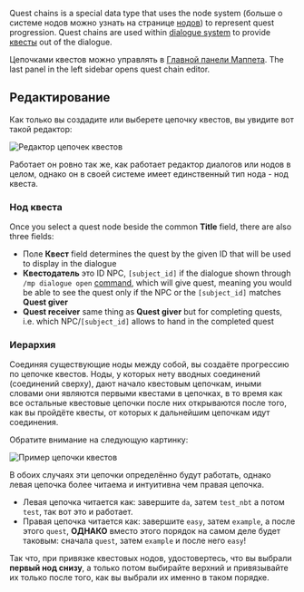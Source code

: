 Quest chains is a special data type that uses the node system (больше о системе нодов можно узнать на странице [нодов](https://github.com/Andruxioid/mappet_ru/blob/main/%D0%9D%D0%BE%D0%B4%D1%8B.md)) to represent quest progression. Quest chains are used within [dialogue system](./Dialogues) to provide [квесты](https://github.com/Andruxioid/mappet_ru/edit/main/%D0%9A%D0%B2%D0%B5%D1%81%D1%82%D1%8B.md) out of the dialogue.

Цепочками квестов можно управлять в [Главной панели Маппета](./Mappet-dashboard). The last panel in the left sidebar opens quest chain editor.

## Редактирование

Как только вы создадите или выберете цепочку квестов, вы увидите вот такой редактор:

![Редактор цепочек квестов](https://i.imgur.com/xaR0gwu.png)

Работает он ровно так же, как работает редактор диалогов или нодов в целом, однако он в своей системе имеет единственный тип нода - нод квеста.

### Нод квеста

Once you select a quest node beside the common **Title** field, there are also three fields:

* Поле **Квест** field determines the quest by the given ID that will be used to display in the dialogue
* **Квестодатель** это ID NPC, `[subject_id]` if the dialogue shown through `/mp dialogue open` [command](https://github.com/mchorse/mappet/wiki/Commands#mp-dialogue-open-target-id-subject_id), which will give quest, meaning you would be able to see the quest only if the NPC or the `[subject_id]` matches **Quest giver**
* **Quest receiver** same thing as **Quest giver** but for completing quests, i.e. which NPC/`[subject_id]` allows to hand in the completed quest

### Иерархия

Соединяя существующие ноды между собой, вы создаёте прогрессию по цепочке квестов. Ноды, у которых нету вводных соединений (соединений сверху), дают начало квестовым цепочкам, иными словами они являются первыми квестами в цепочках, в то время как все остальные квестовые цепочки после них открываются после того, как вы пройдёте квесты, от которых к дальнейшим цепочкам идут соединения.

Обратите внимание на следующую картинку:

![Пример цепочки квестов](https://i.imgur.com/FFei6X0.png)

В обоих случаях эти цепочки определённо будут работать, однако левая цепочка более читаема и интуитивна чем правая цепочка. 

* Левая цепочка читается как: завершите `da`, затем `test_nbt` а потом `test`, так вот это и работает.
* Правая цепочка читается как: завершите `easy`, затем `example`, а после этого `quest`, **ОДНАКО** вместо этого порядок на самом деле будет таковым: сначала `quest`, затем `example` и после него `easy`!

Так что, при привязке квестовых нодов, удостовертесь, что вы выбрали **первый нод снизу**, а только потом выбирайте верхний и привязывайте их только после того, как вы выбрали их именно в таком порядке.
